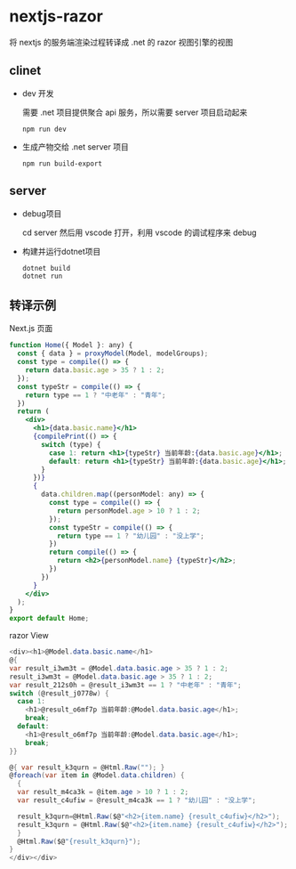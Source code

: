 # nextjs-razor
将 nextjs 的服务端渲染过程转译成 .net 的 razor 视图引擎的视图

## clinet
- dev 开发

    需要 .net 项目提供聚合 api 服务，所以需要 server 项目启动起来

    ```npm run dev```

- 生成产物交给 .net server 项目

    ```npm run build-export```

## server
- debug项目

    cd server 然后用 vscode 打开，利用 vscode 的调试程序来 debug

- 构建并运行dotnet项目
    ```
    dotnet build
    dotnet run
    ```

## 转译示例
Next.js 页面
```jsx
function Home({ Model }: any) {
  const { data } = proxyModel(Model, modelGroups);
  const type = compile(() => {
    return data.basic.age > 35 ? 1 : 2;
  });
  const typeStr = compile(() => {
    return type == 1 ? "中老年" : "青年";
  })
  return (
    <div>
      <h1>{data.basic.name}</h1>
      {compilePrint(() => {
        switch (type) {
          case 1: return <h1>{typeStr} 当前年龄:{data.basic.age}</h1>;
          default: return <h1>{typeStr} 当前年龄:{data.basic.age}</h1>;
        }
      })}
      {
        data.children.map((personModel: any) => {
          const type = compile(() => {
            return personModel.age > 10 ? 1 : 2;
          });
          const typeStr = compile(() => {
            return type == 1 ? "幼儿园" : "没上学";
          })
          return compile(() => {
            return <h2>{personModel.name} {typeStr}</h2>;
          })
        })
      }
    </div>
  );
}
export default Home;
```
razor View
```c#
<div><h1>@Model.data.basic.name</h1>
@{
var result_i3wm3t = @Model.data.basic.age > 35 ? 1 : 2;
result_i3wm3t = @Model.data.basic.age > 35 ? 1 : 2;
var result_212s0h = @result_i3wm3t == 1 ? "中老年" : "青年";
switch (@result_j0778w) {
  case 1:
    <h1>@result_o6mf7p 当前年龄:@Model.data.basic.age</h1>;
    break;
  default:
    <h1>@result_o6mf7p 当前年龄:@Model.data.basic.age</h1>;
    break;
}}

@{ var result_k3qurn = @Html.Raw(""); }
@foreach(var item in @Model.data.children) {
  {
  var result_m4ca3k = @item.age > 10 ? 1 : 2;
  var result_c4ufiw = @result_m4ca3k == 1 ? "幼儿园" : "没上学";

  result_k3qurn=@Html.Raw($@"<h2>{item.name} {result_c4ufiw}</h2>");
  result_k3qurn = @Html.Raw($@"<h2>{item.name} {result_c4ufiw}</h2>");
  }
  @Html.Raw($@"{result_k3qurn}");
}
</div></div>
```
